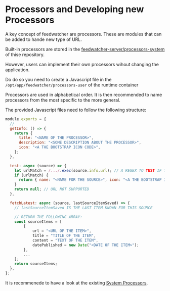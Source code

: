 # Processors and Developing new Processors

A key concept of feedwatcher are processors. These are modules that can be added to hande new type of URL.

Built-in processors are stored in the [feedwatcher-server/processors-system](../../feedwatcher-server/processors-system/) of thise repository.

However, users can implement their own processors wihout changing the application.

Do do so you need to create a Javascript file in the `/opt/app/feedwatcher/processors-user` of the runtime container

Processors are used in alphabetical order. It is then recommended to name processors from the most specific to the more general.

The provided Javascript files need to follow the following structure:

```javascript
module.exports = {
  //
  getInfo: () => {
    return {
      title: "<NAME OF THE PROCESSOR>",
      description: "<SOME DESCRIPTION ABOUT THE PROCESSOR>",
      icon: "<A THE BOOTSTRAP ICON CODE>",
    };
  },

  test: async (source) => {
    let urlMatch = /.../.exec(source.info.url); // A REGEX TO TEST IF THE URL IS SUPPORTED
    if (urlMatch) {
      return { name: "<NAME FOR THE SOURCE>", icon: "<A THE BOOTSTRAP ICON CODE>" };
    }
    return null; // URL NOT SUPPORTED
  },

  fetchLatest: async (source, lastSourceItemSaved) => {
    // lastSourceItemSaved IS THE LAST ITEM KNOWN FOR THIS SOURCE

    // RETURN THE FOLLOWING ARRAY:
    const sourceItems = [
        {
            url = "<URL OF THE ITEM>",
            title = "TITLE OF THE ITEM",
            content = "TEXT OF THE ITEM",
            datePublished = new Date("<DATE OF THE ITEM>");
        },
        ...
    ];
    return sourceItems;
  },
};
```

It is recommenede to have a look at the existing [System Processors](../../feedwatcher-server/processors-system/).
